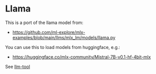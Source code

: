 #  Llama

This is a port of the llama model from:

- https://github.com/ml-explore/mlx-examples/blob/main/llms/mlx_lm/models/llama.py

You can use this to load models from huggingface, e.g.:

- https://huggingface.co/mlx-community/Mistral-7B-v0.1-hf-4bit-mlx

See [llm-tool](../../Tools/llm-tool)

